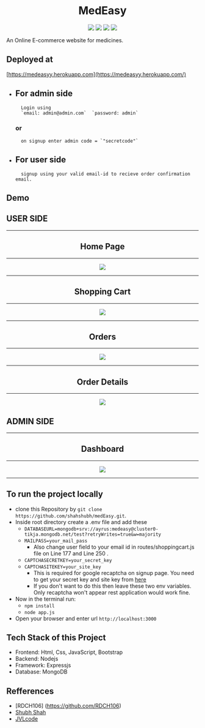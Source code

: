 <div align="center">

# MedEasy
[![](https://img.shields.io/badge/Made_with-Nodejs-red?style=for-the-badge&logo=node.js)](https://nodejs.org/en/)
[![](https://img.shields.io/badge/Database-MongoDB-red?style=for-the-badge&logo=mongodb)](mongodb.com "MongoDB")
[![](https://img.shields.io/badge/IDE-Visual_Studio_Code-red?style=for-the-badge&logo=visual-studio-code)](https://code.visualstudio.com/  "Visual Studio Code")
[![](https://img.shields.io/badge/Deployed_on-Heroku-red?style=for-the-badge&logo=heroku)](https://www.heroku.com/  "Heroku")
</div>

An Online E-commerce website for medicines.

## Deployed at

[https://medeasyy.herokuapp.com](https://medeasyy.herokuapp.com/)

- ## For admin side
        Login using
        `email: admin@admin.com`  `password: admin`
    ### or
        on signup enter admin code = `"secretcode"`

- ## For user side
        signup using your valid email-id to recieve order confirmation email.


## Demo
<h2>USER SIDE</h2>
<div align="center">
<hr>
<h2 align="center">Home Page</h2>
<hr>
<img src="./demo/home.png"/>
<br>
<hr>
<h2 align="center">Shopping Cart</h2>
<hr>
<img src="./demo/cart.PNG"/>
<br>
<hr>
<h2 align="center">Orders</h2>
<hr>
<img src="./demo/orders.PNG"/>
<br>
<hr>
<h2 align="center">Order Details</h2>
<hr>
<img src="./demo/order-details.PNG" />
<br>
</div>

<h2>ADMIN SIDE</h2>
<div align="center">
<hr>
<h2 align="center">Dashboard</h2>
<hr>
<img src="./demo/dashboard.png" />
<br>
<hr>

</div>


## To run the project locally
* clone this Repository by `git clone https://github.com/shahshubh/medEasy.git`.
* Inside root directory create a .env file and add these
    - `DATABASEURL=mongodb+srv://ayrus:medeasy@cluster0-tikja.mongodb.net/test?retryWrites=true&w=majority`
    - `MAILPASS=your_mail_pass`
        - Also change user field to your email id in routes/shoppingcart.js file on Line 177 and Line 250 .
    - `CAPTCHASECRETKEY=your_secret_key`
    - `CAPTCHASITEKEY=your_site_key` 
        - This is required for google recaptcha on signup page. You need to get your secret key and site key from [here](https://www.google.com/recaptcha/intro/v3.html)
        - If you don't want to do this then leave these two env variables. Only recaptcha won't appear rest application would work fine.
* Now in the terminal run:
    - `npm install` 
    - `node app.js`
* Open your browser and enter url `http://localhost:3000`

## Tech Stack of this Project

* Frontend: Html, Css, JavaScript, Bootstrap
* Backend: Nodejs
* Framework: Expressjs
* Database: MongoDB

## Refferences
- [RDCH106] (https://github.com/RDCH106)
- [Shubh Shah](https://github.com/shahshubh)
- [JVLcode](https://github.com/jvlcode)


